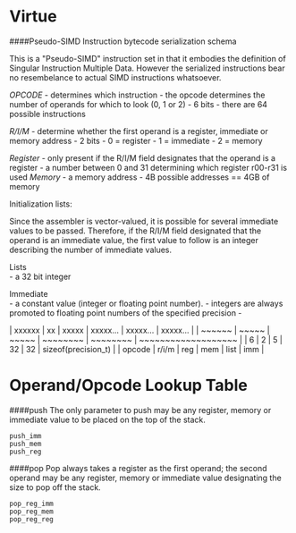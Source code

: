 Virtue
===

####Pseudo-SIMD Instruction bytecode serialization schema

This is a "Pseudo-SIMD" instruction set in that it embodies the definition of Singular Instruction Multiple Data.  However the serialized instructions bear no resembelance to actual SIMD instructions whatsoever.

_OPCODE_ 
	- determines which instruction
	- the opcode determines the number of operands for which to look (0, 1 or 2)
	- 6 bits
	- there are 64 possible instructions

_R/I/M_ 
	- determine whether the first operand is a register, immediate or memory address
	- 2 bits
	- 0 = register
	- 1 = immediate
	- 2 = memory

_Register_
	- only present if the R/I/M field designates that the operand is a register 
	- a number between 0 and 31 determining which register r00-r31 is used
_Memory_
	- a memory address
	- 4B possible addresses == 4GB of memory

Initialization lists:

Since the assembler is vector-valued, it is possible for several immediate values to be passed.
Therefore, if the R/I/M field designated that the operand is an immediate value, the first value 
to follow is an integer describing the number of immediate values.

Lists		
	- a 32 bit integer

 Immediate		
	- a constant value (integer or floating point number). 
	- integers are always promoted to floating point numbers of the specified precision
	- 

 
| xxxxxx | xx    | xxxxx | xxxxx... | xxxxx... | xxxxx...            |
| ~~~~~~ | ~~~~~ | ~~~~~ | ~~~~~~~~ | ~~~~~~~~ | ~~~~~~~~~~~~~~~~~~~ |
| 6      | 2     | 5     | 32       | 32       | sizeof(precision_t) |
| opcode | r/i/m | reg   | mem      | list     | imm                 |


Operand/Opcode Lookup Table
===

####push
The only parameter to push may be any register, memory or immediate value to be placed on the top of the stack.

```
push_imm
push_mem
push_reg
```

####pop
Pop always takes a register as the first operand; the second operand may be any register, memory or immediate value designating the size to pop off the stack.
```
pop_reg_imm
pop_reg_mem
pop_reg_reg
```










